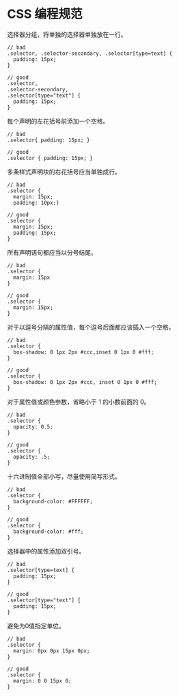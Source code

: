# CSS 编程规范

选择器分组，将单独的选择器单独放在一行。

```
// bad
.selector, .selector-secondary, .selector[type=text] {
  padding: 15px;
}

// good
.selector,
.selector-secondary,
.selector[type="text"] {
  padding: 15px;
}
```

每个声明的左花括号前添加一个空格。

```
// bad
.selector{ padding: 15px; }

// good
.selector { padding: 15px; }
```

多条样式声明块的右花括号应当单独成行。

```
// bad
.selector {
  margin: 15px;
  padding: 10px;}

// good
.selector {
  margin: 15px;
  padding: 15px;
}
```

所有声明语句都应当以分号结尾。

```
// bad
.selector {
  margin: 15px
}

// good
.selector {
  margin: 15px;
}
```

对于以逗号分隔的属性值，每个逗号后面都应该插入一个空格。

```
// bad
.selector {
  box-shadow: 0 1px 2px #ccc,inset 0 1px 0 #fff;
}

// good
.selector {
  box-shadow: 0 1px 2px #ccc, inset 0 1px 0 #fff;
}
```

对于属性值或颜色参数，省略小于 1 的小数前面的 0。

```
// bad
.selector {
  opacity: 0.5;
}

// good
.selector {
  opacity: .5;
}
```

十六进制值全部小写，尽量使用简写形式。

```
// bad
.selector {
  background-color: #FFFFFF;
}

// good
.selector {
  background-color: #fff;
}
```

选择器中的属性添加双引号。

```
// bad
.selector[type=text] {
  padding: 15px;
}

// good
.selector[type="text"] {
  padding: 15px;
}
```

避免为0值指定单位。

```
// bad
.selector {
  margin: 0px 0px 15px 0px;
}

// good
.selector {
  margin: 0 0 15px 0;
}
```



